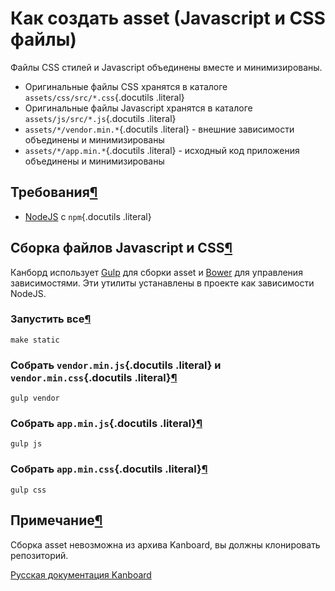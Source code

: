 Как создать asset (Javascript и CSS файлы)
==========================================


Файлы CSS стилей и Javascript объединены вместе и минимизированы.

-   Оригинальные файлы CSS хранятся в каталоге `assets/css/src/*.css`{.docutils .literal}
-   Оригинальные файлы Javascript хранятся в каталоге `assets/js/src/*.js`{.docutils .literal}
-   `assets/*/vendor.min.*`{.docutils .literal} - внешние зависимости объединены и минимизированы
-   `assets/*/app.min.*`{.docutils .literal} - исходный код приложения объединены и минимизированы


Требования[¶](#requirements "Ссылка на этот заголовок")
-------------------------------------------------------

-   [NodeJS](https://nodejs.org/) с `npm`{.docutils .literal}


Сборка файлов Javascript и CSS[¶](#building-javascript-and-css-files "Ссылка на этот заголовок")
------------------------------------------------------------------------------------------------


Канборд использует [Gulp](http://gulpjs.com/) для сборки asset и [Bower](http://bower.io/) для управления зависимостями. Эти утилиты устанавлены в проекте как зависимости NodeJS.


### Запустить все[¶](#run-everything "Ссылка на этот заголовок")

    make static

### Собрать `vendor.min.js`{.docutils .literal} и `vendor.min.css`{.docutils .literal}[¶](#build-vendor-min-js-and-vendor-min-css "Ссылка на этот заголовок")

    gulp vendor

### Собрать `app.min.js`{.docutils .literal}[¶](#build-app-min-js "Ссылка на этот заголовок")

    gulp js


### Собрать `app.min.css`{.docutils .literal}[¶](#build-app-min-css "Ссылка на этот заголовок")

    gulp css


Примечание[¶](#notes "Ссылка на этот заголовок")
------------------------------------------------

Сборка asset невозможна из архива Kanboard, вы должны клонировать репозиторий.




[Русская документация Kanboard](http://kanboard.ru/doc/)

